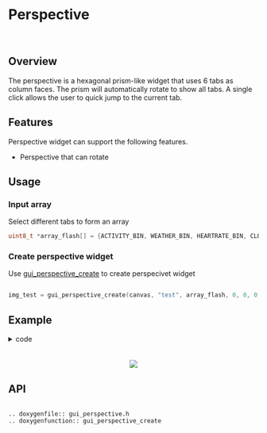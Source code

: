 # Perspective
<br>

## Overview

The perspective is a hexagonal prism-like widget that uses 6 tabs as column faces. The prism will automatically rotate to show all tabs. A single click allows the user to quick jump to the current tab.

## Features

Perspective widget can support the following features.

- Perspective that can rotate

## Usage

### Input array

  Select different tabs to form an array

```c
uint8_t *array_flash[] = {ACTIVITY_BIN, WEATHER_BIN, HEARTRATE_BIN, CLOCKN_BIN, MUSIC_BIN, QUICKCARD_BIN};
```

### Create perspective widget

  Use [gui_perspective_create](#gui_perspective_create) to create perspecivet widget

```c

img_test = gui_perspective_create(canvas, "test", array_flash, 0, 0, 0, 0);
```

## Example

<details><summary>code</summary>

```c
#include "root_image_hongkong/ui_resource.h"
#include "gui_perspective.h"
#include "gui_canvas.h"
#include "gui_win.h"
#include "gui_obj.h"
#include "gui_app.h"
#include <gui_tabview.h>
#include "app_hongkong.h"

extern gui_tabview_t *tv;
gui_perspective_t *img_test;

static void canvas_cb_black(gui_canvas_t *canvas)
{
    nvgRect(canvas->vg, 0, 0, 368, 448);
    nvgFillColor(canvas->vg, nvgRGBA(0, 0, 128, 255));
    nvgFill(canvas->vg);
}

static void callback_prism_touch_clicked()
{
    gui_app_t *app = get_app_hongkong();
    gui_obj_t *screen = &(app->screen);
    int angle = img_test->release_x;
    if (img_test->release_x < 0)
    {
        angle = img_test->release_x + 360;
    }
    angle = (angle % 360) / (360 / 6);
    if (angle < 0 || angle > 5)
    {
        angle = 0;
    }

    gui_tree_free(screen);
    app->ui_design(get_app_hongkong());


    gui_tabview_jump_tab(tv, angle, 0);
}

void callback_prism(void *obj, gui_event_t e)
{
    gui_app_t *app = get_app_hongkong();
    gui_obj_t *screen = &(app->screen);

    gui_tree_free(screen);

    gui_win_t *win = gui_win_create(screen, "win", 0, 0, 368, 448);
    gui_canvas_t *canvas = gui_canvas_create(win, "canvas", 0, 0, 0, 368, 448);
    gui_canvas_set_canvas_cb(canvas, canvas_cb_black);
    uint8_t *array_flash[] = {ACTIVITY_BIN, WEATHER_BIN, HEARTRATE_BIN, CLOCKN_BIN, MUSIC_BIN, QUICKCARD_BIN};
    img_test = gui_perspective_create(canvas, "test", array_flash, 0, 0, 0, 0);

    gui_obj_add_event_cb(win, (gui_event_cb_t)callback_prism_touch_clicked, GUI_EVENT_TOUCH_CLICKED,NULL);
}
```

</details>
<br><br>

<div align=center><img src="https://foruda.gitee.com/images/1699931105543257223/ccac3ca0_10641540.png"></div>

<span id = "gui_perspective_create">

## API

</span>

```eval_rst

.. doxygenfile:: gui_perspective.h
.. doxygenfunction:: gui_perspective_create
```
